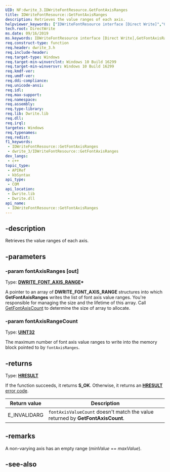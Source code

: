 ```yaml
---
UID: NF:dwrite_3.IDWriteFontResource.GetFontAxisRanges
title: IDWriteFontResource::GetFontAxisRanges
description: Retrieves the value ranges of each axis.
helpviewer_keywords: ["IDWriteFontResource interface [Direct Write]","GetFontAxisRanges method","IDWriteFontResource.GetFontAxisRanges","IDWriteFontResource::GetFontAxisRanges","GetFontAxisRanges","GetFontAxisRanges method [Direct Write]","GetFontAxisRanges method [Direct Write]","IDWriteFontResource interface","directwrite.idwritefontresource_getfontaxisranges","dwrite_3/IDWriteFontResource::GetFontAxisRanges"]
tech.root: DirectWrite
ms.date: 09/16/2019
ms.keywords: IDWriteFontResource interface [Direct Write],GetFontAxisRanges method, IDWriteFontResource.GetFontAxisRanges, IDWriteFontResource::GetFontAxisRanges, GetFontAxisRanges, GetFontAxisRanges method [Direct Write], GetFontAxisRanges method [Direct Write],IDWriteFontResource interface, directwrite.idwritefontresource_getfontaxisranges, dwrite_3/IDWriteFontResource::GetFontAxisRanges
req.construct-type: function
req.header: dwrite_3.h
req.include-header: 
req.target-type: Windows
req.target-min-winverclnt: Windows 10 Build 16299
req.target-min-winversvr: Windows 10 Build 16299
req.kmdf-ver: 
req.umdf-ver: 
req.ddi-compliance: 
req.unicode-ansi: 
req.idl: 
req.max-support: 
req.namespace: 
req.assembly: 
req.type-library: 
req.lib: Dwrite.lib
req.dll: 
req.irql: 
targetos: Windows
req.typenames: 
req.redist: 
f1_keywords:
 - IDWriteFontResource::GetFontAxisRanges
 - dwrite_3/IDWriteFontResource::GetFontAxisRanges
dev_langs:
 - c++
topic_type:
 - APIRef
 - kbSyntax
api_type:
 - COM
api_location:
 - Dwrite.lib
 - Dwrite.dll
api_name:
 - IDWriteFontResource::GetFontAxisRanges
---
```


## -description

Retrieves the value ranges of each axis.

## -parameters

### -param fontAxisRanges [out]

Type: **[DWRITE_FONT_AXIS_RANGE](./ns-dwrite_3-dwrite_font_axis_range.md)\***

A pointer to an array of **DWRITE_FONT_AXIS_RANGE** structures into which **GetFontAxisRanges** writes the list of font axis value ranges. You're responsible for managing the size and the lifetime of this array. Call [GetFontAxisCount](./nf-dwrite_3-idwritefontresource-getfontaxiscount.md) to determine the size of array to allocate.

### -param fontAxisRangeCount

Type: **[UINT32](/windows/win32/winprog/windows-data-types)**

The maximum number of font axis value ranges to write into the memory block pointed to by `fontAxisRanges`.

## -returns

Type: **[HRESULT](/windows/win32/com/structure-of-com-error-codes)**

If the function succeeds, it returns **S_OK**. Otherwise, it returns an [**HRESULT**](/windows/win32/com/structure-of-com-error-codes) [error code](/windows/win32/com/com-error-codes-10).

|Return value|Description|
|-|-|
|E_INVALIDARG|`fontAxisValueCount` doesn't match the value returned by **GetFontAxisCount**.|

## -remarks

A non-varying axis has an empty range (*minValue* == *maxValue*).

## -see-also
